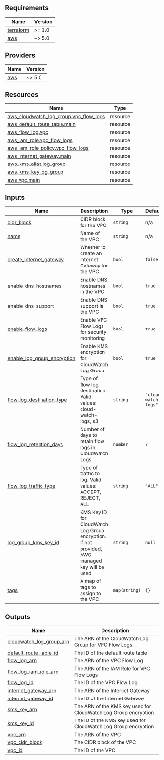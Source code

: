 <!-- BEGIN_TF_DOCS -->
## Requirements

| Name | Version |
|------|---------|
| <a name="requirement_terraform"></a> [terraform](#requirement\_terraform) | >= 1.0 |
| <a name="requirement_aws"></a> [aws](#requirement\_aws) | ~> 5.0 |

## Providers

| Name | Version |
|------|---------|
| <a name="provider_aws"></a> [aws](#provider\_aws) | ~> 5.0 |

## Resources

| Name | Type |
|------|------|
| [aws_cloudwatch_log_group.vpc_flow_logs](https://registry.terraform.io/providers/hashicorp/aws/latest/docs/resources/cloudwatch_log_group) | resource |
| [aws_default_route_table.main](https://registry.terraform.io/providers/hashicorp/aws/latest/docs/resources/default_route_table) | resource |
| [aws_flow_log.vpc](https://registry.terraform.io/providers/hashicorp/aws/latest/docs/resources/flow_log) | resource |
| [aws_iam_role.vpc_flow_logs](https://registry.terraform.io/providers/hashicorp/aws/latest/docs/resources/iam_role) | resource |
| [aws_iam_role_policy.vpc_flow_logs](https://registry.terraform.io/providers/hashicorp/aws/latest/docs/resources/iam_role_policy) | resource |
| [aws_internet_gateway.main](https://registry.terraform.io/providers/hashicorp/aws/latest/docs/resources/internet_gateway) | resource |
| [aws_kms_alias.log_group](https://registry.terraform.io/providers/hashicorp/aws/latest/docs/resources/kms_alias) | resource |
| [aws_kms_key.log_group](https://registry.terraform.io/providers/hashicorp/aws/latest/docs/resources/kms_key) | resource |
| [aws_vpc.main](https://registry.terraform.io/providers/hashicorp/aws/latest/docs/resources/vpc) | resource |

## Inputs

| Name | Description | Type | Default | Required |
|------|-------------|------|---------|:--------:|
| <a name="input_cidr_block"></a> [cidr\_block](#input\_cidr\_block) | CIDR block for the VPC | `string` | n/a | yes |
| <a name="input_name"></a> [name](#input\_name) | Name of the VPC | `string` | n/a | yes |
| <a name="input_create_internet_gateway"></a> [create\_internet\_gateway](#input\_create\_internet\_gateway) | Whether to create an Internet Gateway for the VPC | `bool` | `false` | no |
| <a name="input_enable_dns_hostnames"></a> [enable\_dns\_hostnames](#input\_enable\_dns\_hostnames) | Enable DNS hostnames in the VPC | `bool` | `true` | no |
| <a name="input_enable_dns_support"></a> [enable\_dns\_support](#input\_enable\_dns\_support) | Enable DNS support in the VPC | `bool` | `true` | no |
| <a name="input_enable_flow_logs"></a> [enable\_flow\_logs](#input\_enable\_flow\_logs) | Enable VPC Flow Logs for security monitoring | `bool` | `true` | no |
| <a name="input_enable_log_group_encryption"></a> [enable\_log\_group\_encryption](#input\_enable\_log\_group\_encryption) | Enable KMS encryption for CloudWatch Log Group | `bool` | `true` | no |
| <a name="input_flow_log_destination_type"></a> [flow\_log\_destination\_type](#input\_flow\_log\_destination\_type) | Type of flow log destination. Valid values: cloud-watch-logs, s3 | `string` | `"cloud-watch-logs"` | no |
| <a name="input_flow_log_retention_days"></a> [flow\_log\_retention\_days](#input\_flow\_log\_retention\_days) | Number of days to retain flow logs in CloudWatch Logs | `number` | `7` | no |
| <a name="input_flow_log_traffic_type"></a> [flow\_log\_traffic\_type](#input\_flow\_log\_traffic\_type) | Type of traffic to log. Valid values: ACCEPT, REJECT, ALL | `string` | `"ALL"` | no |
| <a name="input_log_group_kms_key_id"></a> [log\_group\_kms\_key\_id](#input\_log\_group\_kms\_key\_id) | KMS Key ID for CloudWatch Log Group encryption. If not provided, AWS managed key will be used | `string` | `null` | no |
| <a name="input_tags"></a> [tags](#input\_tags) | A map of tags to assign to the VPC | `map(string)` | `{}` | no |

## Outputs

| Name | Description |
|------|-------------|
| <a name="output_cloudwatch_log_group_arn"></a> [cloudwatch\_log\_group\_arn](#output\_cloudwatch\_log\_group\_arn) | The ARN of the CloudWatch Log Group for VPC Flow Logs |
| <a name="output_default_route_table_id"></a> [default\_route\_table\_id](#output\_default\_route\_table\_id) | The ID of the default route table |
| <a name="output_flow_log_arn"></a> [flow\_log\_arn](#output\_flow\_log\_arn) | The ARN of the VPC Flow Log |
| <a name="output_flow_log_iam_role_arn"></a> [flow\_log\_iam\_role\_arn](#output\_flow\_log\_iam\_role\_arn) | The ARN of the IAM Role for VPC Flow Logs |
| <a name="output_flow_log_id"></a> [flow\_log\_id](#output\_flow\_log\_id) | The ID of the VPC Flow Log |
| <a name="output_internet_gateway_arn"></a> [internet\_gateway\_arn](#output\_internet\_gateway\_arn) | The ARN of the Internet Gateway |
| <a name="output_internet_gateway_id"></a> [internet\_gateway\_id](#output\_internet\_gateway\_id) | The ID of the Internet Gateway |
| <a name="output_kms_key_arn"></a> [kms\_key\_arn](#output\_kms\_key\_arn) | The ARN of the KMS key used for CloudWatch Log Group encryption |
| <a name="output_kms_key_id"></a> [kms\_key\_id](#output\_kms\_key\_id) | The ID of the KMS key used for CloudWatch Log Group encryption |
| <a name="output_vpc_arn"></a> [vpc\_arn](#output\_vpc\_arn) | The ARN of the VPC |
| <a name="output_vpc_cidr_block"></a> [vpc\_cidr\_block](#output\_vpc\_cidr\_block) | The CIDR block of the VPC |
| <a name="output_vpc_id"></a> [vpc\_id](#output\_vpc\_id) | The ID of the VPC |
<!-- END_TF_DOCS -->